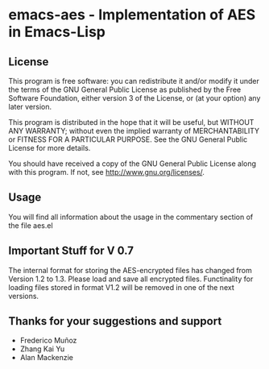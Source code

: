 # emacs-aes - Implementation of AES in Emacs-Lisp


## License

This program is free software: you can redistribute it and/or modify
it under the terms of the GNU General Public License as published by
the Free Software Foundation, either version 3 of the License, or (at
your option) any later version.

This program is distributed in the hope that it will be useful, but
WITHOUT ANY WARRANTY; without even the implied warranty of
MERCHANTABILITY or FITNESS FOR A PARTICULAR PURPOSE.  See the GNU
General Public License for more details.

You should have received a copy of the GNU General Public License
along with this program.  If not, see <http://www.gnu.org/licenses/>.


## Usage

You will find all information about the usage in the commentary
section of the file aes.el


## Important Stuff for V 0.7

The internal format for storing the AES-encrypted files has changed
from Version 1.2 to 1.3. Please load and save all encrypted
files. Functinality for loading files stored in format V1.2 will be
removed in one of the next versions.


## Thanks for your suggestions and support

- Frederico Muñoz
- Zhang Kai Yu
- Alan Mackenzie
